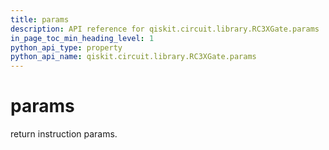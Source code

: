 ```yaml
---
title: params
description: API reference for qiskit.circuit.library.RC3XGate.params
in_page_toc_min_heading_level: 1
python_api_type: property
python_api_name: qiskit.circuit.library.RC3XGate.params
---
```


# params

return instruction params.

